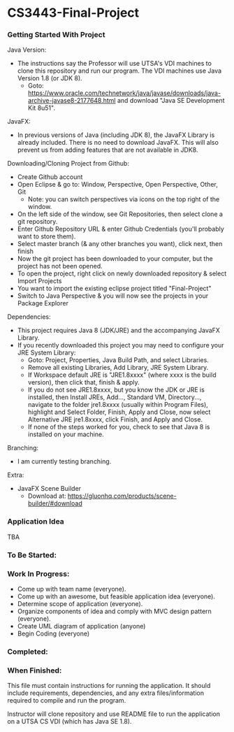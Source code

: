 # CS3443-Final-Project

### Getting Started With Project
Java Version:
  - The instructions say the Professor will use UTSA's VDI machines to clone this repository and run our program. The VDI machines use Java Version 1.8 (or JDK 8).
    - Goto: https://www.oracle.com/technetwork/java/javase/downloads/java-archive-javase8-2177648.html and download "Java SE Development Kit 8u51".

JavaFX:
  - In previous versions of Java (including JDK 8), the JavaFX Library is already included. There is no need to download JavaFX. This will also prevent us from adding features that are not available in JDK8.

Downloading/Cloning Project from Github:
  - Create Github account
  - Open Eclipse & go to: Window, Perspective, Open Perspective, Other, Git
	- Note: you can switch perspectives via icons on the top right of the window.
  - On the left side of the window, see Git Repositories, then select clone a git repository.
  - Enter Github Repository URL & enter Github Credentials (you'll probably want to store them).
  - Select master branch (& any other branches you want), click next, then finish
  - Now the git project has been downloaded to your computer, but the project has not been opened.
  - To open the project, right click on newly downloaded repository & select Import Projects
  - You want to import the existing eclipse project titled "Final-Project"
  - Switch to Java Perspective & you will now see the projects in your Package Explorer

Dependencies:
  - This project requires Java 8 (JDK/JRE) and the accompanying JavaFX Library.
  - If you recently downloaded this project you may need to configure your JRE System Library:
    - Goto: Project, Properties, Java Build Path, and select Libraries.
	- Remove all existing Libraries, Add Library, JRE System Library.
	- If Workspace default JRE is "JRE1.8xxxx" (where xxxx is the build version), then click that, finish & apply.
	- If you do not see JRE1.8xxxx, but you know the JDK or JRE is installed, then Install JREs, Add..., Standard VM, Directory..., navigate to the folder jre1.8xxxx (usually within Program Files), highlight and Select Folder, Finish, Apply and Close, now select Alternative JRE jre1.8xxxx, click Finish, and Apply and Close.
	- If none of the steps worked for you, check to see that Java 8 is installed on your machine.

Branching:
  - I am currently testing branching.

Extra:
  - JavaFX Scene Builder
    - Download at: https://gluonhq.com/products/scene-builder/#download



### Application Idea
TBA

### To Be Started:
### Work In Progress:
 - Come up with team name (everyone).
 - Come up with an awesome, but feasible application idea (everyone).
 - Determine scope of application (everyone).
 - Organize components of idea and comply with MVC design pattern (everyone).
 - Create UML diagram of application (anyone)
 - Begin Coding (everyone)
 

### Completed:



### When Finished:
This file must contain instructions for running the application.
It should include requirements, dependencies, and any extra files/information
required to compile and run the program.

Instructor will clone repository and use README file to run the application on a UTSA CS VDI (which has Java SE 1.8).
